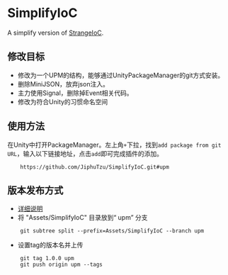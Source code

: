 # SimplifyIoC
A simplify version of [StrangeIoC](https://github.com/strangeioc/strangeioc).
## 修改目标
+ 修改为一个UPM的结构，能够通过UnityPackageManager的git方式安装。
+ 删除MiniJSON，放弃json注入。
+ 主力使用Signal，删除掉Event相关代码。
+ 修改为符合Unity的习惯命名空间
## 使用方法
在Unity中打开PackageManager。左上角`+`下拉，找到`add package from git URL`，输入以下链接地址，点击`add`即可完成插件的添加。
```
    https://github.com/JiphuTzu/SimplifyIoC.git#upm
```

## 版本发布方式
+ [详细说明](https://www.jianshu.com/p/153841d65846)
+ 将 "Assets/SimplifyIoC" 目录放到“ upm” 分支
```
    git subtree split --prefix=Assets/SimplifyIoC --branch upm
```
+ 设置tag的版本名并上传
```
    git tag 1.0.0 upm
    git push origin upm --tags
```